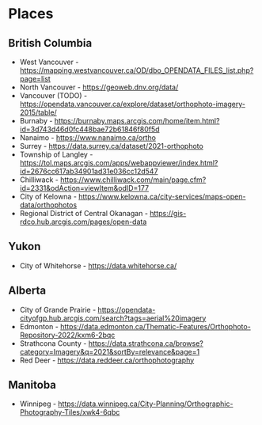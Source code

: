 # Places

## British Columbia
- West Vancouver - https://mapping.westvancouver.ca/OD/dbo_OPENDATA_FILES_list.php?page=list
- North Vancouver - https://geoweb.dnv.org/data/
- Vancouver (TODO) - https://opendata.vancouver.ca/explore/dataset/orthophoto-imagery-2015/table/
- Burnaby - https://burnaby.maps.arcgis.com/home/item.html?id=3d743d46d0fc448bae72b61846f80f5d
- Nanaimo - https://www.nanaimo.ca/ortho
- Surrey - https://data.surrey.ca/dataset/2021-orthophoto
- Township of Langley - https://tol.maps.arcgis.com/apps/webappviewer/index.html?id=2676cc617ab34901ad31e036cc12d547
- Chilliwack - https://www.chilliwack.com/main/page.cfm?id=2331&odAction=viewItem&odID=177
- City of Kelowna - https://www.kelowna.ca/city-services/maps-open-data/orthophotos
- Regional District of Central Okanagan - https://gis-rdco.hub.arcgis.com/pages/open-data

## Yukon
- City of Whitehorse - https://data.whitehorse.ca/

## Alberta
- City of Grande Prairie - https://opendata-cityofgp.hub.arcgis.com/search?tags=aerial%20imagery
- Edmonton - https://data.edmonton.ca/Thematic-Features/Orthophoto-Repository-2022/kxm6-2bqc
- Strathcona County - https://data.strathcona.ca/browse?category=Imagery&q=2021&sortBy=relevance&page=1
- Red Deer - https://data.reddeer.ca/orthophotography

## Manitoba
- Winnipeg - https://data.winnipeg.ca/City-Planning/Orthographic-Photography-Tiles/xwk4-6qbc